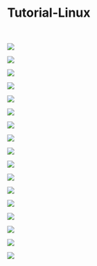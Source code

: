 # Tutorial-Linux

<br><br>
<img src="part1.jpg">
<p>
<img src="part2.jpg"><p>
<img src="part3.jpg"><p>
<img src="part4.jpg"><p>
<img src="part5.jpg"><p>
<img src="part6.jpg"><p>
<img src="part7.jpg"><p>
<img src="part8.jpg"><p>
<img src="part9.jpg"><p>
<img src="part10.jpg"><p>
<img src="part11.jpg"><p>
<img src="part13.jpg"><p>
<img src="part14.jpg"><p>
<img src="part15.jpg"><p>
<img src="part16.jpg"><p>
<img src="part17.jpg"><p>
<img src="part18.jpg"><p>








